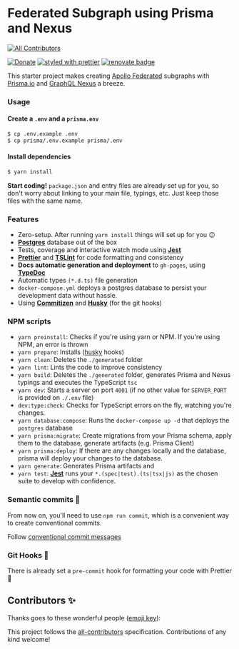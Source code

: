 # Federated Subgraph using Prisma and Nexus
<!-- ALL-CONTRIBUTORS-BADGE:START - Do not remove or modify this section -->
[![All Contributors](https://img.shields.io/badge/all_contributors-0-orange.svg?style=flat-square)](#contributors-)
<!-- ALL-CONTRIBUTORS-BADGE:END -->

[![Donate](https://img.shields.io/badge/donate-paypal-blue.svg)](https://paypal.me/rjdmacedo)
[![styled with prettier](https://img.shields.io/badge/styled_with-prettier-ff69b4.svg)](https://github.com/prettier/prettier)
[![renovate badge](https://img.shields.io/badge/maintaied%20with-renovate-blue?logo=renovatebot)](https://app.renovatebot.com/dashboard)

This starter project makes creating [Apollo Federated](https://www.apollographql.com/docs/federation/) subgraphs with [Prisma.io](https://www.prisma.io/) and [GraphQL Nexus](https://nexusjs.org/) a breeze.

### Usage

#### Create a `.env` and a `prisma.env`

```bash
$ cp .env.example .env
$ cp prisma/.env.example prisma/.env
```

#### Install dependencies
```bash
$ yarn install
```

**Start coding!** `package.json` and entry files are already set up for you, so don't worry about linking to your main file, typings, etc. Just keep those files with the same name.

### Features

- Zero-setup. After running `yarn install` things will set up for you 😉
- **[Postgres](https://www.postgresql.org/)** database out of the box
- Tests, coverage and interactive watch mode using **[Jest](http://facebook.github.io/jest/)**
- **[Prettier](https://github.com/prettier/prettier)** and **[TSLint](https://palantir.github.io/tslint/)** for code formatting and consistency
- **Docs automatic generation and deployment** to `gh-pages`, using **[TypeDoc](http://typedoc.org/)**
- Automatic types `(*.d.ts)` file generation
- `docker-compose.yml` deploys a postgres database to persist your development data without hassle.
- Using **[Commitizen](https://github.com/commitizen/cz-cli)** and **[Husky](https://github.com/typicode/husky)** (for the git hooks)

### NPM scripts

- `yarn preinstall`: Checks if you're using yarn or NPM. If you're using NPM, an error is thrown
- `yarn prepare`: Installs ([husky](https://github.com/typicode/husky) hooks)
- `yarn clean`: Deletes the `./generated` folder
- `yarn lint`: Lints the code to improve consistency
- `yarn build`: Deletes the `./generated` folder, generates Prisma and Nexus typings and executes the TypeScript `tsc`
- `yarn dev`: Starts a server on port `4001` (if no other value for `SERVER_PORT` is provided on `./.env` file)
- `dev:type:check`: Checks for TypeScript errors on the fly, watching you're changes.
- `yarn database:compose`: Runs the `docker-compose up -d` that deploys the `postgres` database
- `yarn prisma:migrate`: Create migrations from your Prisma schema, apply them to the database, generate artifacts (e.g. Prisma Client)
- `yarn prisma:deploy`: If there are any changes locally and the database, prisma will deploy your changes to the database.
- `yarn generate`: Generates Prisma artifacts and 
- `yarn test`: **[Jest](http://facebook.github.io/jest/)** runs your `*.(spec|test).(ts|tsx|js)` as the chosen suite to develop with confidence.

### Semantic commits 🚓

From now on, you'll need to use `npm run commit`, which is a convenient way to create conventional commits.

Follow [conventional commit messages](https://github.com/conventional-changelog/conventional-changelog)

### Git Hooks 🎣

There is already set a `pre-commit` hook for formatting your code with Prettier 💅

## Contributors ✨

Thanks goes to these wonderful people ([emoji key](https://allcontributors.org/docs/en/emoji-key)):

<!-- ALL-CONTRIBUTORS-LIST:START - Do not remove or modify this section -->
<!-- prettier-ignore-start -->
<!-- markdownlint-disable -->
<!-- markdownlint-restore -->
<!-- prettier-ignore-end -->

<!-- ALL-CONTRIBUTORS-LIST:END -->

This project follows the [all-contributors](https://github.com/all-contributors/all-contributors) specification. Contributions of any kind welcome!